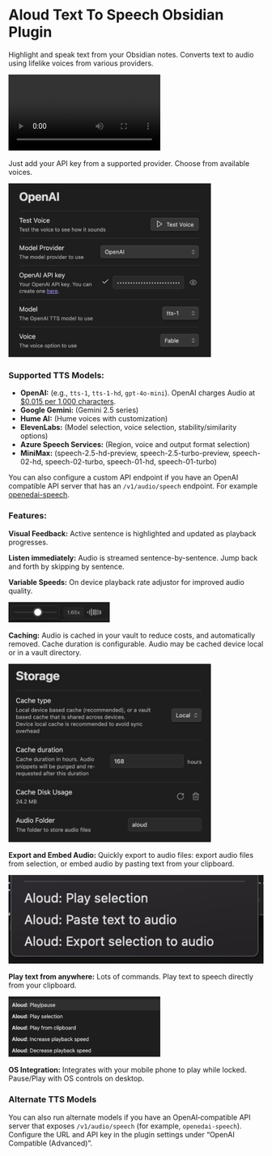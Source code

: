 # Aloud Text To Speech Obsidian Plugin

Highlight and speak text from your Obsidian notes. Converts text to audio using lifelike voices from various providers.

<video src="https://github.com/adrianlyjak/obsidian-aloud-tts/assets/2024018/6e673350-0cf2-4820-bca1-3f36cd3a24f6" ></video>

Just add your API key from a supported provider. Choose from available voices.

<img alt="Settings View" src="./docs/public/settings-example.png" width="400p" ></img>

### Supported TTS Models:

*   **OpenAI:** (e.g., `tts-1`, `tts-1-hd`, `gpt-4o-mini`). OpenAI charges Audio at [$0.015 per 1,000 characters](https://openai.com/pricing).
*   **Google Gemini:** (Gemini 2.5 series)
*   **Hume AI:** (Hume voices with customization)
*   **ElevenLabs:** (Model selection, voice selection, stability/similarity options)
*   **Azure Speech Services:** (Region, voice and output format selection)
*   **MiniMax:** (speech-2.5-hd-preview, speech-2.5-turbo-preview, speech-02-hd, speech-02-turbo, speech-01-hd, speech-01-turbo)

You can also configure a custom API endpoint if you have an OpenAI compatible API server that has an `/v1/audio/speech` endpoint. For example [openedai-speech](https://github.com/matatonic/openedai-speech).

### Features:

**Visual Feedback:** Active sentence is highlighted and updated as playback progresses.

**Listen immediately:** Audio is streamed sentence-by-sentence. Jump back and forth by skipping by sentence.

**Variable Speeds:** On device playback rate adjustor for improved audio quality.

<img src="docs/public/variable-speeds.png" width="200" ></img>

**Caching:** Audio is cached in your vault to reduce costs, and automatically removed. Cache duration is configurable. Audio may be cached device local or in a vault directory.

<img src="docs/public/cache-settings.png" width="400" ></img>

**Export and Embed Audio:** Quickly export to audio files: export audio files from selection, or embed audio by pasting text from your clipboard.

<img src="docs/public/right-click-menu.png" max="300" ></img>

**Play text from anywhere:** Lots of commands. Play text to speech directly from your clipboard.

<img src="docs/public/commands.png" width="300" ></img>

**OS Integration:** Integrates with your mobile phone to play while locked. Pause/Play with OS controls on desktop.

### Alternate TTS Models

You can also run alternate models if you have an OpenAI‑compatible API server that exposes `/v1/audio/speech` (for example, `openedai-speech`). Configure the URL and API key in the plugin settings under “OpenAI Compatible (Advanced)”.
